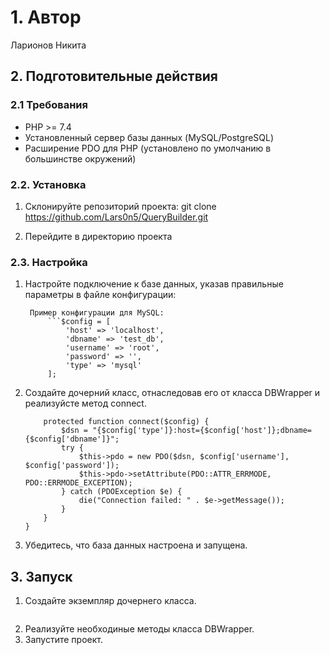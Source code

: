 # 1. Автор
Ларионов Никита

## 2. Подготовительные действия

### 2.1 Требования
- PHP >= 7.4
- Установленный сервер базы данных (MySQL/PostgreSQL)
- Расширение PDO для PHP (установлено по умолчанию в большинстве окружений)


### 2.2. Установка

1. Склонируйте репозиторий проекта:
   git clone https://github.com/Lars0n5/QueryBuilder.git
   
2. Перейдите в директорию проекта

### 2.3. Настройка

1. Настройте подключение к базе данных, указав правильные параметры в файле конфигурации:

		Пример конфигурации для MySQL:
			```$config = [
				'host' => 'localhost',
				'dbname' => 'test_db',
				'username' => 'root',
				'password' => '',
				'type' => 'mysql'
			];
2. Создайте дочерний класс, отнаследовав его от класса DBWrapper и реализуйсте метод connect.
	
	```class MyDatabase extends DBWrapper {
		protected function connect($config) {
			$dsn = "{$config['type']}:host={$config['host']};dbname={$config['dbname']}";
			try {
				$this->pdo = new PDO($dsn, $config['username'], $config['password']);
				$this->pdo->setAttribute(PDO::ATTR_ERRMODE, PDO::ERRMODE_EXCEPTION);
			} catch (PDOException $e) {
				die("Connection failed: " . $e->getMessage());
			}
		}
	}
	
3. Убедитесь, что база данных настроена и запущена.

## 3. Запуск

1. Создайте экземпляр дочернего класса.
	```$db = new MyDatabase($config);
2. Реализуйте необходиные методы класса DBWrapper.
3. Запустите проект.
		
		
	
	
